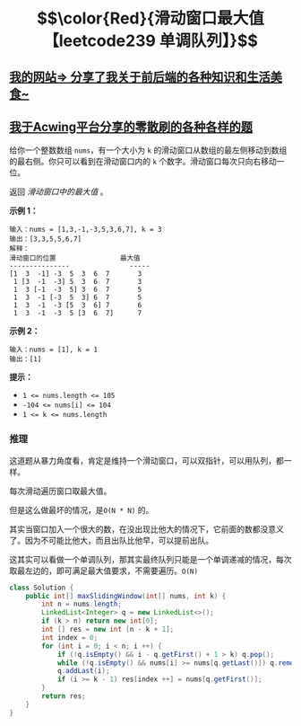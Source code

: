 # $$\color{Red}{滑动窗口最大值【leetcode239 单调队列】}$$

## [我的网站=> 分享了我关于前后端的各种知识和生活美食~](https://www.fanxy.icu)

## [我于Acwing平台分享的零散刷的各种各样的题](https://www.acwing.com/blog/content/33005/) 



给你一个整数数组 `nums`，有一个大小为 `k` 的滑动窗口从数组的最左侧移动到数组的最右侧。你只可以看到在滑动窗口内的 `k` 个数字。滑动窗口每次只向右移动一位。

返回 *滑动窗口中的最大值* 。

 

**示例 1：**

```
输入：nums = [1,3,-1,-3,5,3,6,7], k = 3
输出：[3,3,5,5,6,7]
解释：
滑动窗口的位置                最大值
---------------               -----
[1  3  -1] -3  5  3  6  7       3
 1 [3  -1  -3] 5  3  6  7       3
 1  3 [-1  -3  5] 3  6  7       5
 1  3  -1 [-3  5  3] 6  7       5
 1  3  -1  -3 [5  3  6] 7       6
 1  3  -1  -3  5 [3  6  7]      7
```

**示例 2：**

```
输入：nums = [1], k = 1
输出：[1]
```

 

**提示：**

- `1 <= nums.length <= 105`
- `-104 <= nums[i] <= 104`
- `1 <= k <= nums.length`



### 推理

这道题从暴力角度看，肯定是维持一个滑动窗口，可以双指针，可以用队列，都一样。

每次滑动遍历窗口取最大值。

但是这么做最坏的情况，是`O(N * N)` 的。

其实当窗口加入一个很大的数，在没出现比他大的情况下，它前面的数都没意义了。因为不可能比他大，而且出队比他早，可以提前出队。

这其实可以看做一个单调队列，那其实最终队列只能是一个单调递减的情况，每次取最左边的，即可满足最大值要求，不需要遍历。`O(N)`

```java
class Solution {
    public int[] maxSlidingWindow(int[] nums, int k) {
        int n = nums.length;
        LinkedList<Integer> q = new LinkedList<>();
        if (k > n) return new int[0];
        int [] res = new int [n - k + 1];
        int index = 0;
        for (int i = 0; i < n; i ++) {
            if (!q.isEmpty() && i - q.getFirst() + 1 > k) q.pop();
            while (!q.isEmpty() && nums[i] >= nums[q.getLast()]) q.removeLast();
            q.addLast(i);
            if (i >= k - 1) res[index ++] = nums[q.getFirst()];
        }
        return res;
    }
}
```

